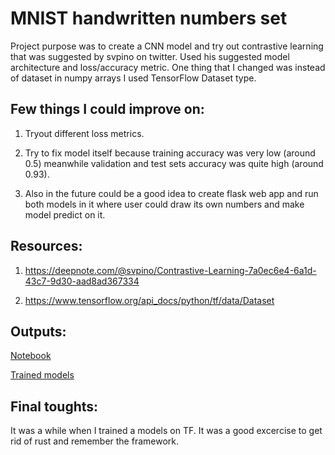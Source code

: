 # MNIST handwritten numbers set

Project purpose was to create a CNN model and try out contrastive learning that was suggested by svpino on twitter. Used his suggested model architecture and loss/accuracy metric. One thing that I changed was instead of dataset in numpy arrays I used TensorFlow Dataset type.

## Few things I could improve on:

1. Tryout different loss metrics.

2. Try to fix model itself because training accuracy was very low (around 0.5) meanwhile validation and test sets accuracy was quite high (around 0.93). 

3. Also in the future could be a good idea to create flask web app and run both models in it where user could draw its own numbers and make model predict on it.

## Resources:

1. https://deepnote.com/@svpino/Contrastive-Learning-7a0ec6e4-6a1d-43c7-9d30-aad8ad367334

2. https://www.tensorflow.org/api_docs/python/tf/data/Dataset

## Outputs:

[Notebook](https://github.com/EimantasZaranka/ML_playground/blob/main/mnist/ContrastLearning_HandwrittenDigits.ipynb)

[Trained models](https://github.com/EimantasZaranka/ML_playground/tree/main/mnist/models)

## Final toughts:

It was a while when I trained a models on TF. It was a good excercise to get rid of rust and remember the framework.